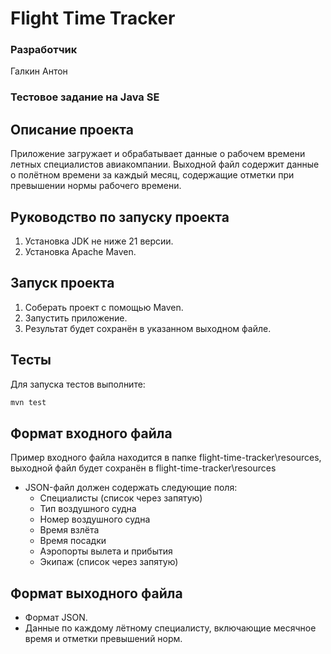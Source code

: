 # Flight Time Tracker

### Разработчик
  Галкин Антон

### Тестовое задание на Java SE

## Описание проекта

Приложение загружает и обрабатывает данные о рабочем времени летных специалистов авиакомпании.
Выходной файл содержит данные о полётном времени за каждый месяц, содержащие отметки при превышении нормы рабочего 
времени.

## Руководство по запуску проекта

1. Установка JDK не ниже 21 версии.
2. Установка Apache Maven.

## Запуск проекта

1. Соберать проект c помощью Maven.
2. Запустить приложение.
3. Результат будет сохранён в указанном выходном файле.

## Тесты

Для запуска тестов выполните:

```bash
mvn test
```

## Формат входного файла

Пример входного файла находится в папке flight-time-tracker\resources, выходной файл будет сохранён в
flight-time-tracker\resources

- JSON-файл должен содержать следующие поля:
    - Специалисты (список через запятую)
    - Тип воздушного судна
    - Номер воздушного судна
    - Время взлёта
    - Время посадки
    - Аэропорты вылета и прибытия
    - Экипаж (список через запятую)

## Формат выходного файла

- Формат JSON.
- Данные по каждому лётному специалисту, включающие месячное время и отметки превышений норм.
